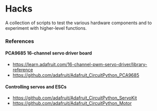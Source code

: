 # Hacks

A collection of scripts to test the various hardware components and to experiment with higher-level functions.

### References

#### PCA9685 16-channel servo driver board

* https://learn.adafruit.com/16-channel-pwm-servo-driver/library-reference
* https://github.com/adafruit/Adafruit_CircuitPython_PCA9685


#### Controlling servos and ESCs

* https://github.com/adafruit/Adafruit_CircuitPython_ServoKit
* https://github.com/adafruit/Adafruit_CircuitPython_Motor

